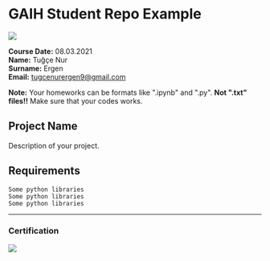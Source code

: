 # GAIH Student Repo Example
![](img/newlogo.png)

**Course Date:** 08.03.2021  
**Name:** Tuğçe Nur  
**Surname:** Ergen  
**Email:** tugcenurergen9@gmail.com  

**Note:** Your homeworks can be formats like ".ipynb" and ".py". **Not ".txt" files!!** Make sure that your codes works.  

## Project Name
Description of your project.

## Requirements
```
Some python libraries
Some python libraries
Some python libraries
```
---

### Certification
![](img/TopLearnerCertificate.png)

